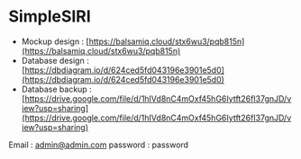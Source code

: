 # SimpleSIRI

-	Mockup design 	  : [https://balsamiq.cloud/stx6wu3/pqb815n](https://balsamiq.cloud/stx6wu3/pqb815n)
-	Database design 	: [https://dbdiagram.io/d/624ced5fd043196e3901e5d0](https://dbdiagram.io/d/624ced5fd043196e3901e5d0)
-	Database backup 	: [https://drive.google.com/file/d/1hIVd8nC4mOxf45hG6Iytft26fI37gnJD/view?usp=sharing](https://drive.google.com/file/d/1hIVd8nC4mOxf45hG6Iytft26fI37gnJD/view?usp=sharing)

Email : admin@admin.com
password : password
